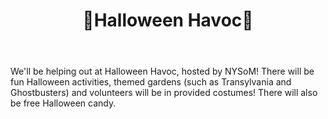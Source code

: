 ﻿---
layout: event
title: 🎃Halloween Havoc🎃
time: 3 PM - 6 PM
location: <a href="https://www.google.com/maps/place/Target/@40.7953931,-73.9334338,17z/data=!3m2!4b1!5s0x89c2f5fc97287ad3:0xbb81174524169235!4m5!3m4!1s0x89c2f5fcec94093f:0xb9c3d0fea7523ffe!8m2!3d40.7953891!4d-73.9312451">Target East Harlem Garden</a>, Manhattan
link: https://goo.gl/khWEkd
---
We'll be helping out at Halloween Havoc, hosted by NYSoM! There will be fun Halloween activities, themed gardens (such as Transylvania and Ghostbusters) and volunteers will be in provided costumes! There will also be free Halloween candy.
